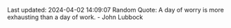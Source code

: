 Last updated: 2024-04-02 14:09:07
Random Quote: A day of worry is more exhausting than a day of work. - John Lubbock